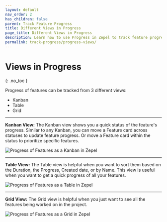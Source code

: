```yaml
---
layout: default
nav_order: 2
has_children: false
parent: Track Feature Progress
title: Different Views in Progress
page_title: Different Views in Progress
description: Learn how to use Progress in Zepel to track feature progress and plan for the road ahead.
permalink: track-progress/progress-views/
---
```

# Views in Progress
{: .no_toc }

Progress of features can be tracked from 3 different views:
- Kanban
- Table
- Grid

---

**Kanban View:** The Kanban view shows you a quick status of the feature's progress. Similar to any Kanban, you can move a Feature card across statuses to update feature progress. Or move a Feature card within the status to prioritize specific features.

![Progress of Features as a Kanban in Zepel](/guide/assets/uploads/zepel-progress-kanban.png "Feature Progress as a Kanban")


---

**Table View:** The Table view is helpful when you want to sort them based on the Duration, the Progress, Created date, or by Name. This view is useful when you want to get a quick progress of all your features.

![Progress of Features as a Table in Zepel](/guide/assets/uploads/zepel-progress-table.png "Feature Progress as a Table")

---

**Grid View:** The Grid view is helpful when you just want to see all the features being worked on in the project. 

![Progress of Features as a Grid in Zepel](/guide/assets/uploads/zepel-progress-grid.png "Feature Progress as a Grid")